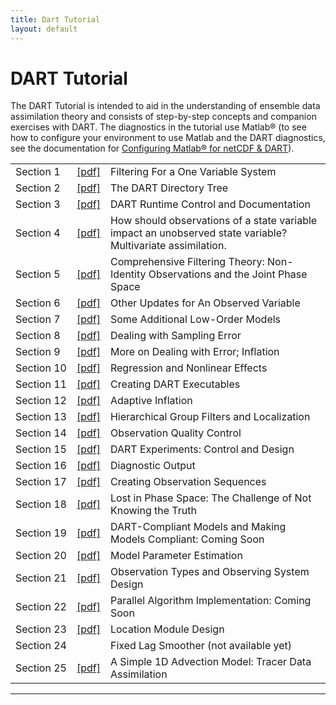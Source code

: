 ```yaml
---
title: Dart Tutorial
layout: default
---
```


# DART Tutorial

The DART Tutorial is intended to aid in the understanding of ensemble
data assimilation theory and consists of step-by-step concepts and
companion exercises with DART. The diagnostics in the tutorial use
Matlab® (to see how to configure your environment to use Matlab and the
DART diagnostics, see the documentation for
[Configuring Matlab® for netCDF & DART](DART2_Starting.md#matlab)).

|            |               |              |
| ---------- | ------------- | ------------ |
| Section 1 | [\[pdf\]](../tutorial/section_01.pdf) | Filtering For a One Variable System |
| Section 2 | [\[pdf\]](../tutorial/section_02.pdf) | The DART Directory Tree |
| Section 3 | [\[pdf\]](../tutorial/section_03.pdf) | DART Runtime Control and Documentation |
| Section 4 | [\[pdf\]](../tutorial/section_04.pdf) | How should observations of a state variable impact an unobserved state variable? Multivariate assimilation. |
| Section 5 | [\[pdf\]](../tutorial/section_05.pdf) | Comprehensive Filtering Theory: Non-Identity Observations and the Joint Phase Space |
| Section 6 | [\[pdf\]](../tutorial/section_06.pdf) | Other Updates for An Observed Variable |
| Section 7 | [\[pdf\]](../tutorial/section_07.pdf) | Some Additional Low-Order Models |
| Section 8 | [\[pdf\]](../tutorial/section_08.pdf) | Dealing with Sampling Error |
| Section 9 | [\[pdf\]](../tutorial/section_09.pdf) | More on Dealing with Error; Inflation |
| Section 10 | [\[pdf\]](../tutorial/section_10.pdf) | Regression and Nonlinear Effects |
| Section 11 | [\[pdf\]](../tutorial/section_11.pdf) | Creating DART Executables |
| Section 12 | [\[pdf\]](../tutorial/section_12.pdf) | Adaptive Inflation |
| Section 13 | [\[pdf\]](../tutorial/section_13.pdf) | Hierarchical Group Filters and Localization |
| Section 14 | [\[pdf\]](../tutorial/section_14.pdf) | Observation Quality Control |
| Section 15 | [\[pdf\]](../tutorial/section_15.pdf) | DART Experiments: Control and Design |
| Section 16 | [\[pdf\]](../tutorial/section_16.pdf) | Diagnostic Output |
| Section 17 | [\[pdf\]](../tutorial/section_17.pdf) | Creating Observation Sequences |
| Section 18 | [\[pdf\]](../tutorial/section_18.pdf) | Lost in Phase Space: The Challenge of Not Knowing the Truth |
| Section 19 | [\[pdf\]](../tutorial/section_19.pdf) | DART-Compliant Models and Making Models Compliant: Coming Soon |
| Section 20 | [\[pdf\]](../tutorial/section_20.pdf) | Model Parameter Estimation |
| Section 21 | [\[pdf\]](../tutorial/section_21.pdf) | Observation Types and Observing System Design |
| Section 22 | [\[pdf\]](../tutorial/section_22.pdf) | Parallel Algorithm Implementation: Coming Soon |
| Section 23 | [\[pdf\]](../tutorial/section_23.pdf) | Location Module Design |
| Section 24 |                           | Fixed Lag Smoother (not available yet) |
| Section 25 | [\[pdf\]](../tutorial/section_25.pdf) | A Simple 1D Advection Model: Tracer Data Assimilation |

-----
